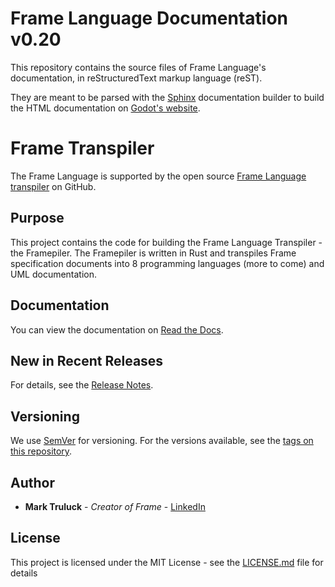 
# Frame Language Documentation v0.20

This repository contains the source files of Frame Language's
documentation, in reStructuredText markup language (reST).


They are meant to be parsed with the [Sphinx](https://www.sphinx-doc.org/) documentation builder to build the HTML documentation on [Godot's website](https://docs.godotengine.org).

# Frame Transpiler

The Frame Language is supported by the open source [Frame Language transpiler](https://github.com/frame-lang/frame_transpiler/tree/main) on GitHub.


## Purpose

This project contains the code for building the Frame Language Transpiler - the Framepiler.  The Framepiler is written in Rust and transpiles Frame specification documents into 8 programming languages (more to come) and UML documentation.

## Documentation

You can view the documentation on [Read the Docs](https://frame-transpiler.readthedocs.io/en/main/index.html).


## New in Recent Releases

For details, see the [Release Notes](https://github.com/frame-lang/frame_transpiler/releases).

## Versioning

We use [SemVer](http://semver.org/) for versioning. For the versions available, see the [tags on this repository](https://github.com/frame-lang/frame_transpiler/tags).

## Author

* **Mark Truluck** - *Creator of Frame* - [LinkedIn](https://www.linkedin.com/in/marktruluck/)

## License

This project is licensed under the MIT License - see the [LICENSE.md](LICENSE.md) file for details

